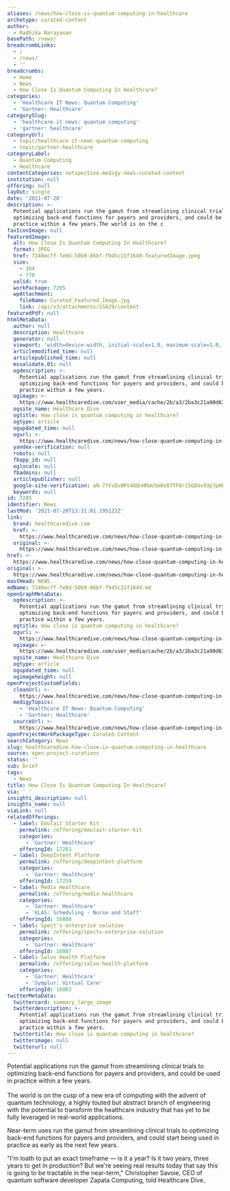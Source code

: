 ```yaml
---
aliases: /news/how-close-is-quantum-computing-in-healthcare
archetype: curated-content
author:
  - Radhika Narayanan
basePath: /news/
breadcrumbLinks:
  - /
  - /news/
  - ''
breadcrumbs:
  - Home
  - News
  - How Close Is Quantum Computing In Healthcare?
categories:
  - 'Healthcare IT News: Quantum Computing'
  - 'Gartner: Healthcare'
categorySlug:
  - 'healthcare it news: quantum computing'
  - 'gartner: healthcare'
categoryUrl:
  - topic/healthcare-it-news-quantum-computing
  - topic/gartner-healthcare
categoryLabel:
  - Quantum Computing
  - Healthcare
contentCategories: netspective-medigy-news-curated-content
institution: null
offering: null
layOut: single
date: '2021-07-20'
description: >-
  Potential applications run the gamut from streamlining clinical trials to
  optimizing back-end functions for payers and providers, and could be used in
  practice within a few years.The world is on the c
favIconImage: null
featuredImage:
  alt: How Close Is Quantum Computing In Healthcare?
  format: JPEG
  href: 7248ecff-fe0d-50b9-86bf-f945c21f1649-featuredImage.jpeg
  size:
    - 364
    - 770
  valid: true
  workPackage: 7205
  wpAttachment:
    fileName: Curated_Featured_Image.jpg
    link: /api/v3/attachments/15829/content
featuredPdf: null
htmlMetaData:
  author: null
  description: Healthcare
  generator: null
  viewport: 'width=device-width, initial-scale=1.0, maximum-scale=1.0, user-scalable=0'
  articlemodified_time: null
  articlepublished_time: null
  msvalidate.01: null
  ogdescription: >-
    Potential applications run the gamut from streamlining clinical trials to
    optimizing back-end functions for payers and providers, and could be used in
    practice within a few years.
  ogimage: >-
    https://www.healthcaredive.com/user_media/cache/2b/a3/2ba3c21a90d635d3cce488a127db20a3.jpg
  ogsite_name: Healthcare Dive
  ogtitle: How close is quantum computing in healthcare?
  ogtype: article
  ogupdated_time: null
  ogurl: >-
    https://www.healthcaredive.com/news/how-close-quantum-computing-in-healthcare-clinical-trials-payers-providers/600554/
  yandex-verification: null
  robots: null
  fbapp_id: null
  oglocale: null
  fbadmins: null
  articlepublisher: null
  google-site-verification: aN-77CvDv8Rt4OQnHMaUSm6V87TF8ri5GDUv93p7pHk
  keywords: null
id: 7205
identifier: News
lastMod: '2021-07-20T13:31:01.195123Z'
link:
  brand: healthcaredive.com
  href: >-
    https://www.healthcaredive.com/news/how-close-quantum-computing-in-healthcare-clinical-trials-payers-providers/600554/
  original: >-
    https://www.healthcaredive.com/news/how-close-quantum-computing-in-healthcare-clinical-trials-payers-providers/600554/
href: >-
  https://www.healthcaredive.com/news/how-close-quantum-computing-in-healthcare-clinical-trials-payers-providers/600554/
original: >-
  https://www.healthcaredive.com/news/how-close-quantum-computing-in-healthcare-clinical-trials-payers-providers/600554/
mastHead: NEWS
mdName: 7248ecff-fe0d-50b9-86bf-f945c21f1649.md
openGraphMetaData:
  ogdescription: >-
    Potential applications run the gamut from streamlining clinical trials to
    optimizing back-end functions for payers and providers, and could be used in
    practice within a few years.
  ogtitle: How close is quantum computing in healthcare?
  ogurl: >-
    https://www.healthcaredive.com/news/how-close-quantum-computing-in-healthcare-clinical-trials-payers-providers/600554/
  ogimage: >-
    https://www.healthcaredive.com/user_media/cache/2b/a3/2ba3c21a90d635d3cce488a127db20a3.jpg
  ogsite_name: Healthcare Dive
  ogtype: article
  ogupdated_time: null
  ogimageheight: null
openProjectCustomFields:
  cleanUrl: >-
    https://www.healthcaredive.com/news/how-close-quantum-computing-in-healthcare-clinical-trials-payers-providers/600554/
  medigyTopics:
    - 'Healthcare IT News: Quantum Computing'
    - 'Gartner: Healthcare'
  sourceUrl: >-
    https://www.healthcaredive.com/news/how-close-quantum-computing-in-healthcare-clinical-trials-payers-providers/600554/
openProjectWorkPackageType: Curated Content
searchCategory: News
slug: healthcaredive-how-close-is-quantum-computing-in-healthcare
source: open-project-curations
status: ''
sub: brief
tags:
  - News
title: How Close Is Quantum Computing In Healthcare?
via: ' '
insights_description: null
insights_name: null
viaLink: null
relatedOfferings:
  - label: Emulait Starter Kit
    permalink: /offering/emulait-starter-kit
    categories:
      - 'Gartner: Healthcare'
    offeringId: 17281
  - label: DeepIntent Platform
    permalink: /offering/deepintent-platform
    categories:
      - 'Gartner: Healthcare'
    offeringId: 17259
  - label: Medix Healthcare
    permalink: /offering/medix-healthcare
    categories:
      - 'Gartner: Healthcare'
      - 'KLAS: Scheduling - Nurse and Staff'
    offeringId: 16888
  - label: Spect's enterprise solution
    permalink: /offering/spects-enterprise-solution
    categories:
      - 'Gartner: Healthcare'
    offeringId: 16087
  - label: Salvo Health Platform
    permalink: /offering/salvo-health-platform
    categories:
      - 'Gartner: Healthcare'
      - 'Symplur: Virtual Care'
    offeringId: 16063
twitterMetaData:
  twittercard: summary_large_image
  twitterdescription: >-
    Potential applications run the gamut from streamlining clinical trials to
    optimizing back-end functions for payers and providers, and could be used in
    practice within a few years.
  twittertitle: How close is quantum computing in healthcare?
  twitterimage: null
  twitterurl: null
---
```

<p>Potential applications run the gamut from streamlining clinical trials to optimizing back-end functions for payers and providers, and could be used in practice within a few years.<br><br>The world is on the cusp of a new era of computing with the advent of quantum technology, a highly touted but abstract branch of engineering with the potential to transform the healthcare industry that has yet to be fully leveraged in real-world applications.</p><p>Near-term uses run the gamut from streamlining clinical trials to optimizing back-end functions for payers and providers, and could start being used in practice as early as the next few years.</p><p>"I'm loath to put an exact timeframe —&nbsp;is it a year? Is it two years, three years to get in production? But we're seeing real results today that say this is going to be tractable in the near-term," Christopher Savoie, CEO of quantum software developer Zapata Computing, told Healthcare Dive.​</p>